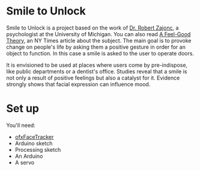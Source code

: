 Smile to Unlock
===============

Smile to Unlock is a project based on the work of [Dr. Robert Zajonc](http://zajonc.socialpsychology.org/), a psychologist at the University of Michigan. You can also read [A Feel-Good Theory](http://www.nytimes.com/1989/07/18/science/a-feel-good-theory-a-smile-affects-mood.html), an NY Times article about the subject. The main goal is to provoke change on people's life by asking them a positive gesture in order for an object to function. In this case a smile is asked to the user to operate doors. 

It is envisioned to be used at places where users come by pre-indispose, like public departments or a dentist's office.
Studies reveal that a smile is not only a result of positive feelings but also a catalyst for it. Evidence strongly shows that facial expression can influence mood. 

# Set up 

You'll need:

* [ofxFaceTracker](https://github.com/kylemcdonald/ofxFaceTracker/downloads)
* Arduino sketch
* Processing sketch
* An Arduino
* A servo
